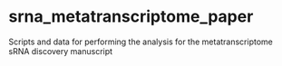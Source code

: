 # srna_metatranscriptome_paper
Scripts and data for performing the analysis for the metatranscriptome sRNA discovery manuscript
